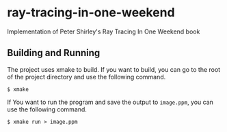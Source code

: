 # ray-tracing-in-one-weekend
Implementation of Peter Shirley's Ray Tracing In One Weekend book
## Building and Running
The project uses xmake to build. If you want to build, you can go to the root of the project directory and use the following command.
```
$ xmake
```
If You want to run the program and save the output to `image.ppm`, you can use the following command.
```
$ xmake run > image.ppm
```
